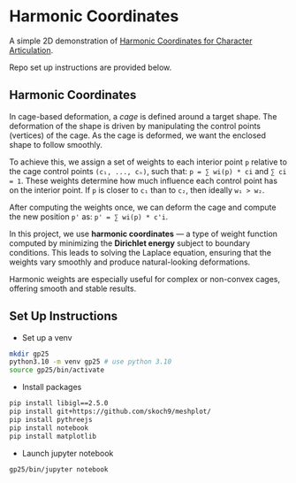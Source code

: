 # Harmonic Coordinates

A simple 2D demonstration of [Harmonic Coordinates for Character Articulation](https://graphics.pixar.com/library/HarmonicCoordinatesB/paper.pdf).

Repo set up instructions are provided below.

## Harmonic Coordinates

In cage-based deformation, a *cage* is defined around a target shape. The deformation of the shape is driven by manipulating the control points (vertices) of the cage. As the cage is deformed, we want the enclosed shape to follow smoothly.

To achieve this, we assign a set of weights to each interior point `p` relative to the cage control points `(c₁, ..., cₙ)`, such that: `p​ = ∑​ wi​(p) * c​i` and `∑ ci = 1`. These weights determine how much influence each control point has on the interior point. If `p` is closer to `c₁` than to `c₂`, then ideally `w₁ > w₂`.

After computing the weights once, we can deform the cage and compute the new position `p'` as: `p' = ∑​ wi​(p) * c'​i`.


In this project, we use **harmonic coordinates** — a type of weight function computed by minimizing the **Dirichlet energy** subject to boundary conditions. This leads to solving the Laplace equation, ensuring that the weights vary smoothly and produce natural-looking deformations.

Harmonic weights are especially useful for complex or non-convex cages, offering smooth and stable results.

## Set Up Instructions

* Set up a venv
```bash
mkdir gp25
python3.10 -m venv gp25 # use python 3.10
source gp25/bin/activate
```

* Install packages
```bash
pip install libigl==2.5.0
pip install git+https://github.com/skoch9/meshplot/
pip install pythreejs
pip install notebook
pip install matplotlib
```

* Launch jupyter notebook
```bash
gp25/bin/jupyter notebook
```